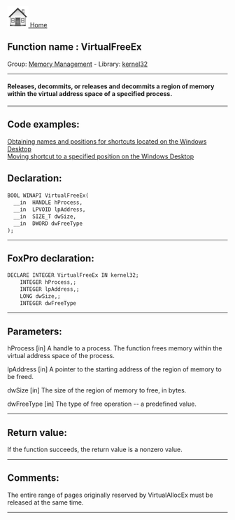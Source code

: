 [<img src="../../images/home.png"> Home ](https://github.com/VFPX/Win32API)  

## Function name : VirtualFreeEx
Group: [Memory Management](../../functions_group.md#Memory_Management)  -  Library: [kernel32](../../libraries.md#kernel32)  
***  


#### Releases, decommits, or releases and decommits a region of memory within the virtual address space of a specified process.
***  


## Code examples:
[Obtaining names and positions for shortcuts located on the Windows Desktop](../../samples/sample_579.md)  
[Moving shortcut to a specified position on the Windows Desktop](../../samples/sample_581.md)  

## Declaration:
```foxpro  
BOOL WINAPI VirtualFreeEx(
  __in  HANDLE hProcess,
  __in  LPVOID lpAddress,
  __in  SIZE_T dwSize,
  __in  DWORD dwFreeType
);  
```  
***  


## FoxPro declaration:
```foxpro  
DECLARE INTEGER VirtualFreeEx IN kernel32;
	INTEGER hProcess,;
	INTEGER lpAddress,;
	LONG dwSize,;
	INTEGER dwFreeType  
```  
***  


## Parameters:
hProcess [in]
A handle to a process. The function frees memory within the virtual address space of the process.

lpAddress [in]
A pointer to the starting address of the region of memory to be freed.

dwSize [in]
The size of the region of memory to free, in bytes.

dwFreeType [in]
The type of free operation -- a predefined value.  
***  


## Return value:
If the function succeeds, the return value is a nonzero value.  
***  


## Comments:
The entire range of pages originally reserved by VirtualAllocEx must be released at the same time.  
  
***  

